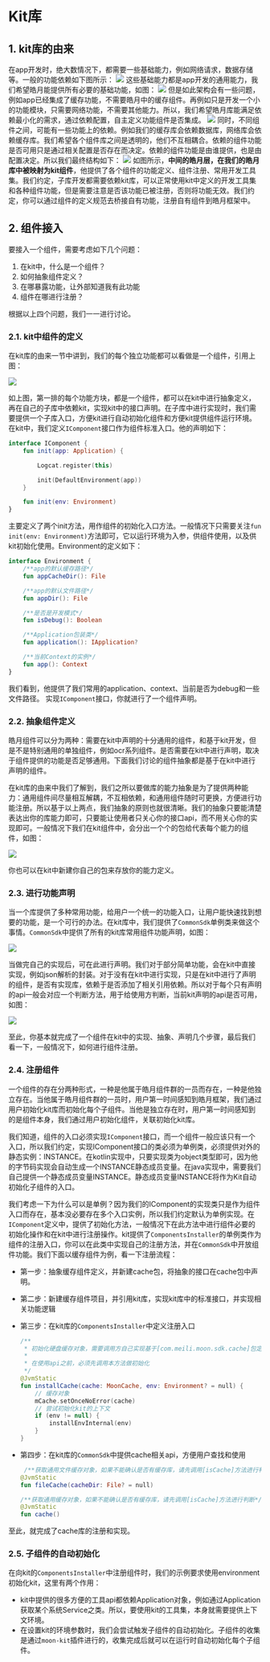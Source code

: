# Kit库
## 1. kit库的由来
在app开发时，绝大数情况下，都需要一些基础能力，例如网络请求，数据存储等。一般的功能依赖如下图所示：
![](assets/app功能依赖.png)
这些基础能力都是app开发的通用能力，我们希望皓月能提供所有必要的基础功能，如图：
![](assets/app-皓月-功能关系.png)
但是如此架构会有一些问题，例如app已经集成了缓存功能，不需要皓月中的缓存组件。再例如只是开发一个小的功能模块，只需要网络功能，不需要其他能力。所以，我们希望皓月库能满足依赖最小化的需求，通过依赖配置，自主定义功能组件是否集成。
![](assets/app-皓月-减少功能.png)
同时，不同组件之间，可能有一些功能上的依赖。例如我们的缓存库会依赖数据库，网络库会依赖缓存库。我们希望各个组件库之间是透明的，他们不互相耦合。依赖的组件功能是否可用只是通过相关配置是否存在而决定。依赖的组件功能是由谁提供，也是由配置决定。所以我们最终结构如下：
![](assets/app-皓月-结构.png)
如图所示，**中间的皓月层，在我们的皓月库中被映射为kit组件**，他提供了各个组件的功能定义、组件注册、常用开发工具集。我们约定，子库开发都需要依赖kit库，可以正常使用kit中定义的开发工具集和各种组件功能，但是需要注意是否该功能已被注册，否则将功能无效。我们约定，你可以通过组件的定义规范去桥接自有功能，注册自有组件到皓月框架中。

## 2. 组件接入
要接入一个组件，需要考虑如下几个问题：
1. 在kit中，什么是一个组件？
2. 如何抽象组件定义？
3. 在哪暴露功能，让外部知道我有此功能
4. 组件在哪进行注册？

根据以上四个问题，我们一一进行讨论。

### 2.1. kit中组件的定义
在kit库的由来一节中讲到，我们的每个独立功能都可以看做是一个组件，引用上图：

![](assets/app-皓月-结构.png)

如上图，第一排的每个功能方块，都是一个组件，都可以在kit中进行抽象定义，再在自己的子库中依赖kit，实现kit中的接口声明。在子库中进行实现时，我们需要提供一个子库入口，方便kit进行自动初始化组件和方便kit提供组件运行环境。在kit中，我们定义`IComponent`接口作为组件标准入口。他的声明如下：

```kotlin
interface IComponent {
    fun init(app: Application) {

        Logcat.register(this)

        init(DefaultEnvironment(app))
    }

    fun init(env: Environment)
}
```

主要定义了两个init方法，用作组件的初始化入口方法。一般情况下只需要关注`fun init(env: Environment)`方法即可，它以运行环境为入参，供组件使用，以及供kit初始化使用。Environment的定义如下：
```kotlin
interface Environment {
    /**app的默认缓存路径*/
    fun appCacheDir(): File

    /**app的默认文件路径*/
    fun appDir(): File

    /**是否是开发模式*/
    fun isDebug(): Boolean

    /**Application包装类*/
    fun application(): IApplication?

    /**当前Context的实例*/
    fun app(): Context
}
```
我们看到，他提供了我们常用的application、context、当前是否为debug和一些文件路径。
实现`IComponent`接口，你就进行了一个组件声明。

### 2.2. 抽象组件定义
皓月组件可以分为两种：需要在kit中声明的十分通用的组件，和基于kit开发，但是不是特别通用的单独组件，例如ocr系列组件。是否需要在kit中进行声明，取决于组件提供的功能是否足够通用。下面我们讨论的组件抽象都是基于在kit中进行声明的组件。

在kit库的由来中我们了解到，我们之所以要做库的能力抽象是为了提供两种能力：通用组件间尽量相互解耦，不互相依赖，和通用组件随时可更换，方便进行功能注册。所以基于以上两点，我们抽象的原则也就很清晰。我们的抽象只要能清楚表达出你的库能力即可，只要能让使用者只关心你的接口api，而不用关心你的实现即可。一般情况下我们在kit组件中，会分出一个个的包给代表每个能力的组件，如图：

![](assets/组件的分包示例.png)

你也可以在kit中新建你自己的包来存放你的能力定义。

### 2.3. 进行功能声明
当一个库提供了多种常用功能，给用户一个统一的功能入口，让用户能快速找到想要的功能，是一个可行的办法。在kit库中，我们提供了`CommonSdk`单例类来做这个事情。`CommonSdk`中提供了所有的kit库常用组件功能声明，如图：

![](assets/commonsdk示例.png)

当做完自己的实现后，可在此进行声明。我们对于部分简单功能，会在kit中直接实现，例如json解析的封装。对于没有在kit中进行实现，只是在kit中进行了声明的组件，是否有实现库，依赖于是否添加了相关引用依赖。所以对于每个只有声明的api一般会对应一个判断方法，用于给使用方判断，当前kit声明的api是否可用，如图：

![](assets/commonsdk示例-是否可用.png)

至此，你基本就完成了一个组件在kit中的实现、抽象、声明几个步骤，最后我们看一下，一般情况下，如何进行组件注册。

### 2.4. 注册组件
一个组件的存在分两种形式，一种是他属于皓月组件群的一员而存在，一种是他独立存在。当他属于皓月组件群的一员时，用户第一时间感知到皓月框架，我们通过用户初始化kit库而初始化每个子组件。当他是独立存在时，用户第一时间感知到的是组件本身，我们通过用户初始化组件，关联初始化kit库。

我们知道，组件的入口必须实现`IComponent`接口，而一个组件一般应该只有一个入口，所以我们约定，实现IComponent接口的类必须为单例类，必须提供对外的静态实例：INSTANCE。在kotlin实现中，只要实现类为object类型即可，因为他的字节码实现会自动生成一个INSTANCE静态成员变量。在java实现中，需要我们自己提供一个静态成员变量INSTANCE。静态成员变量INSTANCE将作为Kit自动初始化子组件的入口。

我们考虑一下为什么可以是单例？因为我们的IComponent的实现类只是作为组件入口而存在，基本没必要存在多个入口实例，所以我们约定默认为单例实现。在`IComponent`定义中，提供了初始化方法，一般情况下在此方法中进行组件必要的初始化操作和在kit中进行注册操作。kit提供了`ComponentsInstaller`的单例类作为组件的注册入口，你可以在此类中实现自己的注册方法，并在`CommonSdk`中开放组件功能。我们下面以缓存组件为例，看一下注册流程：
* 第一步：抽象缓存组件定义，并新建cache包，将抽象的接口在cache包中声明。
* 第二步：新建缓存组件项目，并引用kit库，实现kit库中的标准接口，并实现相关功能逻辑
* 第三步：在kit库的`ComponentsInstaller`中定义注册入口
    ```kotlin
    /**
     * 初始化硬盘缓存对象，需要调用方自己实现基于[com.meili.moon.sdk.cache]包定义的标准
     *
     * 在使用api之前，必须先调用本方法做初始化
     */
    @JvmStatic
    fun installCache(cache: MoonCache, env: Environment? = null) {
        // 缓存对象
        mCache.setOnceNoError(cache)
        // 尝试初始化kit的上下文
        if (env != null) {
            installEnvInternal(env)
        }
    }
    ```
    
* 第四步：在kit库的`CommonSdk`中提供cache相关api，方便用户查找和使用
    ```kotlin
     /**获取通用文件缓存对象，如果不能确认是否有缓存库，请先调用[isCache]方法进行判断*/
    @JvmStatic
    fun fileCache(cacheDir: File? = null)
    
    /**获取通用缓存对象，如果不能确认是否有缓存库，请先调用[isCache]方法进行判断*/
    @JvmStatic
    fun cache()
    ```

至此，就完成了cache库的注册和实现。

### 2.5. 子组件的自动初始化
在向kit的`ComponentsInstaller`中注册组件时，我们的示例要求使用environment初始化kit，这里有两个作用：
* kit中提供的很多方便的工具api都依赖Application对象，例如通过Application获取某个系统Service之类。所以，要使用kit的工具集，本身就需要提供上下文环境。
* 在设置kit的环境参数时，我们会尝试触发子组件的自动初始化。子组件的收集是通过`moon-kit`插件进行的，收集完成后就可以在运行时自动初始化每个子组件。